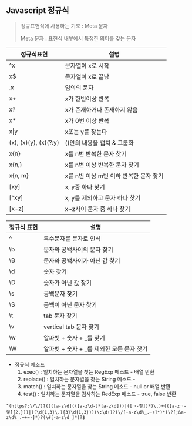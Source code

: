 ## Javascript 정규식

> 정규표현식에 사용하는 기호 : Meta 문자
>
> Meta 문자 : 표현식 내부에서 특정한 의미를 갖는 문자

| 정규식표현            | 설명                                   |
| --------------------- | -------------------------------------- |
| ^x                    | 문자열이 x로 시작                      |
| x$                    | 문자열이 x로 끝남                      |
| .x                    | 임의의 문자                            |
| x+                    | x가 한번이상 반복                      |
| x?                    | x가 존재하거나 존재하지 않음           |
| x*                    | x가 0번 이상 반복                      |
| x\|y                  | x또는 y를 찾는다                       |
| (x), (x)(y), (x)(?:y) | ()안의 내용을 캡쳐 & 그룹화            |
| x{n}                  | x를 n번 반복한 문자 찾기               |
| x{n,}                 | x를 n번 이상 반복한 문자 찾기          |
| x{n, m}               | x를 n번 이상 m번 이하 반복한 문자 찾기 |
| [xy]                  | x, y중 하나 찾기                       |
| [^xy]                 | x, y를 제외하고 문자 하나 찾기         |
| [x-z]                 | x~z사이 문자 중 하나 찾기              |

| 정규식 표현 | 설명                                      |
| ----------- | ----------------------------------------- |
| \^          | 특수문자를 문자로 인식                    |
| \b          | 문자와 공백사이의 문자 찾기               |
| \B          | 문자와 공백사이가 아닌 값 찾기            |
| \d          | 숫자 찾기                                 |
| \D          | 숫자가 아닌 값 찾기                       |
| \s          | 공백문자 찾기                             |
| \S          | 공백이 아닌 문자 찾기                     |
| \t          | tab 문자 찾기                             |
| \v          | vertical tab 문자 찾기                    |
| \w          | 알파벳 + 숫자 + _를 찾기                  |
| \W          | 알파벳 + 숫자 + _를 제외한 모든 문자 찾기 |

- 정규식 메소드
  1. exec() : 일치하는 문자열을 찾는 RegExp 메소드 - 배열 반환
  2. replace() : 일치하는 문자열을 찾는 String 메소드 - 
  3. match() : 일치하는 문자열을 찾는 String 메소드 - null or 배열 반환
  4. test() : 일치하는 문자열을 검사하는 RedExp 메소드 - true, false 반환

```
^(https?:\/\/)?((([a-z\d](([a-z\d-]*[a-z\d]))|([ㄱ-힣])*)\.)+(([a-zㄱ-힣]{2,}))|((\d{1,3}\.){3}\d{1,3}))(\:\d+)?(\/[-a-z\d%_.~+]*)*(\?[;&a-z\d%_.~+=-]*)?(\#[-a-z\d_]*)?$
```

